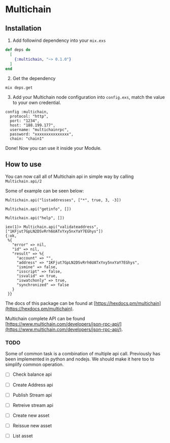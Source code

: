 # Multichain



## Installation

1. Add followind dependency into your `mix.exs`

```elixir
def deps do
  [
    {:multichain, "~> 0.1.0"}  
  ]
end
```


2. Get the dependency

```
mix deps.get
```


3. Add your Multichain node configuration into `config.exs`, match the value to your own credential.

```
config :multichain,
  protocol: "http",
  port: "1234",
  host: "188.199.177",
  username: "multichainrpc",
  password: "xxxxxxxxxxxxxxx",
  chain: "chain1"

```

Done! Now you can use it inside your Module.

## How to use

You can now call all of Multichain api in simple way by calling `Multichain.api/2`

  Some of example can be seen below:

  ```
  Multichain.api("listaddresses", ["*", true, 3, -3])

  Multichain.api("getinfo", [])

  Multichain.api("help", [])

  ```

  ```
  iex(1)> Multichain.api("validateaddress", ["1KFjut7GpLN2DSvRrh6UATxYxy5nxYaY7EGhys"])
  {:ok,
   %{
     "error" => nil,
     "id" => nil,
     "result" => %{
       "account" => "",
       "address" => "1KFjut7GpLN2DSvRrh6UATxYxy5nxYaY7EGhys",
       "ismine" => false,
       "isscript" => false,
       "isvalid" => true,
       "iswatchonly" => true,
       "synchronized" => false
     }
   }}

  ```

The docs of this package can be found at [https://hexdocs.pm/multichain](https://hexdocs.pm/multichain).

Multichain complete API can be found [https://www.multichain.com/developers/json-rpc-api/](https://www.multichain.com/developers/json-rpc-api/).

### TODO

Some of common task is a combination of multiple api call. Previously has been implemented in python and nodejs. We should make it here too to simplify common operation.

- [ ] Check balance api
- [ ] Create Address api
- [ ] Publish Stream api
- [ ] Retreive stream api
- [ ] Create new asset
- [ ] Reissue new asset
- [ ] List asset


